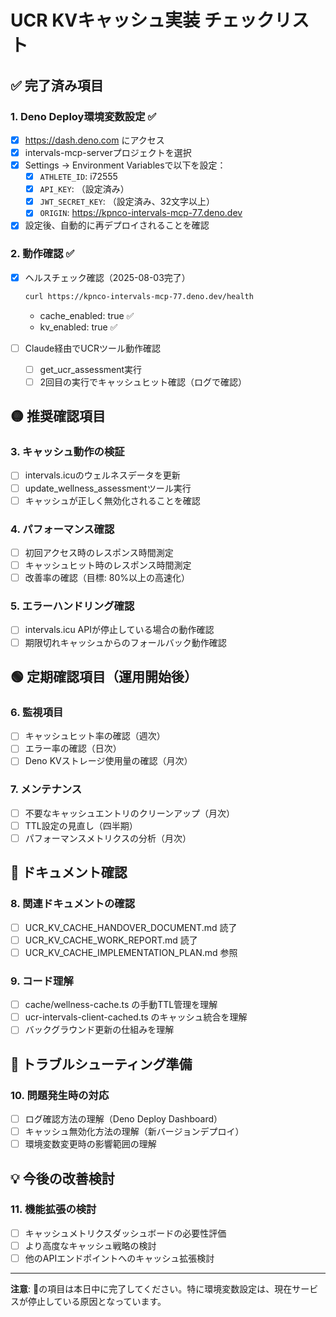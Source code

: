 # UCR KVキャッシュ実装 チェックリスト

## ✅ 完了済み項目

### 1. Deno Deploy環境変数設定 ✅
- [x] https://dash.deno.com にアクセス
- [x] intervals-mcp-serverプロジェクトを選択
- [x] Settings → Environment Variablesで以下を設定：
  - [x] `ATHLETE_ID`: i72555
  - [x] `API_KEY`: （設定済み）
  - [x] `JWT_SECRET_KEY`: （設定済み、32文字以上）
  - [x] `ORIGIN`: https://kpnco-intervals-mcp-77.deno.dev
- [x] 設定後、自動的に再デプロイされることを確認

### 2. 動作確認 ✅
- [x] ヘルスチェック確認（2025-08-03完了）
  ```bash
  curl https://kpnco-intervals-mcp-77.deno.dev/health
  ```
  - cache_enabled: true ✅
  - kv_enabled: true ✅

- [ ] Claude経由でUCRツール動作確認
  - [ ] get_ucr_assessment実行
  - [ ] 2回目の実行でキャッシュヒット確認（ログで確認）

## 🟡 推奨確認項目

### 3. キャッシュ動作の検証
- [ ] intervals.icuのウェルネスデータを更新
- [ ] update_wellness_assessmentツール実行
- [ ] キャッシュが正しく無効化されることを確認

### 4. パフォーマンス確認
- [ ] 初回アクセス時のレスポンス時間測定
- [ ] キャッシュヒット時のレスポンス時間測定
- [ ] 改善率の確認（目標: 80%以上の高速化）

### 5. エラーハンドリング確認
- [ ] intervals.icu APIが停止している場合の動作確認
- [ ] 期限切れキャッシュからのフォールバック動作確認

## 🟢 定期確認項目（運用開始後）

### 6. 監視項目
- [ ] キャッシュヒット率の確認（週次）
- [ ] エラー率の確認（日次）
- [ ] Deno KVストレージ使用量の確認（月次）

### 7. メンテナンス
- [ ] 不要なキャッシュエントリのクリーンアップ（月次）
- [ ] TTL設定の見直し（四半期）
- [ ] パフォーマンスメトリクスの分析（月次）

## 📝 ドキュメント確認

### 8. 関連ドキュメントの確認
- [ ] UCR_KV_CACHE_HANDOVER_DOCUMENT.md 読了
- [ ] UCR_KV_CACHE_WORK_REPORT.md 読了
- [ ] UCR_KV_CACHE_IMPLEMENTATION_PLAN.md 参照

### 9. コード理解
- [ ] cache/wellness-cache.ts の手動TTL管理を理解
- [ ] ucr-intervals-client-cached.ts のキャッシュ統合を理解
- [ ] バックグラウンド更新の仕組みを理解

## 🔧 トラブルシューティング準備

### 10. 問題発生時の対応
- [ ] ログ確認方法の理解（Deno Deploy Dashboard）
- [ ] キャッシュ無効化方法の理解（新バージョンデプロイ）
- [ ] 環境変数変更時の影響範囲の理解

## 💡 今後の改善検討

### 11. 機能拡張の検討
- [ ] キャッシュメトリクスダッシュボードの必要性評価
- [ ] より高度なキャッシュ戦略の検討
- [ ] 他のAPIエンドポイントへのキャッシュ拡張検討

---

**注意**: 🔴の項目は本日中に完了してください。特に環境変数設定は、現在サービスが停止している原因となっています。